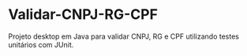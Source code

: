# Validar-CNPJ-RG-CPF
Projeto desktop em Java para validar CNPJ, RG e CPF utilizando testes unitários com JUnit.
